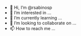 - 👋 Hi, I’m @rsabinosp
- 👀 I’m interested in ...
- 🌱 I’m currently learning ...
- 💞️ I’m looking to collaborate on ...
- 📫 How to reach me ...

<!---
rsabinosp/rsabinosp is a ✨ special ✨ repository because its `README.md` (this file) appears on your GitHub profile.
You can click the Preview link to take a look at your changes.
--->
